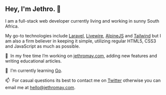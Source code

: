 ## Hey, I'm Jethro. 👋

I am a full-stack web developer currently living and working in sunny South Africa. 

My go-to technologies include [Laravel](https://laravel.com/), [Livewire](https://laravel-livewire.com/), [AlpineJS](https://github.com/alpinejs/alpine/) and [Tailwind](https://tailwindcss.com/) but I am also a firm believer in keeping it simple, utilizing regular HTML5, CSS3 and JavaScript as much as possible. 

🔭&nbsp;&nbsp;In my free time I’m working on [jethromay.com](https://jethromay.com), adding new features and writing educational articles.

🌱&nbsp;&nbsp;I’m currently learning [Go](https://golang.org/).

📫&nbsp;&nbsp;For casual questions its best to contact me on [Twitter](https://twitter.com/may_jethro) otherwise you can email me at <hello@jethromay.com>.
